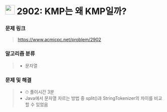 # <img src="https://d2gd6pc034wcta.cloudfront.net/tier/4.svg" width="30">  2902: KMP는 왜 KMP일까?

### 문제 링크

> https://www.acmicpc.net/problem/2902



### 알고리즘 분류

>- 문자열



### 문제 및 해결

>- ⏱ 풀이시간 3분
>- Java에서 문자열 자르는 방법 중 split()과 StringTokenizer의 차이를 비교할 수 있었음

